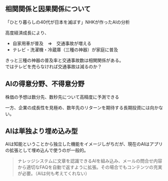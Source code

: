 
## 相関関係と因果関係について

「ひとり暮らしの40代が日本を滅ぼす」NHKが作ったAIの分析

高度経済成長により、  
- 自家用車が普及　⇒　交通事故が増える
- テレビ・洗濯機・冷蔵庫（三種の神器）が家庭に普及

きっと三種の神器の普及率と交通事故数は相関関係がある。  
ではテレビを売らなければ交通事故は減るのか？


## AIの得意分野、不得意分野

株価の予想は数分先、数秒先について高精度に予測できる

一方、企業の成長性を見極め、数年先のリターンを期待する長期投資には向かない。

## AIは単独より埋め込み型

AIは知能ということから独立した機能をイメージしがちだが、現在のAIはアプリの拡張として埋め込んで使うのが一般的。

> ナレッジシステムに文章を認識できるAIを組み込み、メールの問合せ内容から適切なFAQを自動で返すように拡張。その場合でもコンテンツの充実が必要。（AIは何も考えてくれない）
